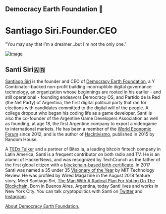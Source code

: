 ## Democracy Earth Foundation 🌿
# Santiago Siri.Founder.CEO
"You may say that I'm a dreamer...but I'm not the only one."

[![image](https://user-images.githubusercontent.com/24529258/46040994-97f0d300-c0c6-11e8-8c91-36ebbf9f70f7.png)
](http://bit.ly/2Mn2MjM)

## Santi Siri🇦🇷

[Santiago Siri](https://en.wikipedia.org/wiki/Santiago_Siri) is the founder and CEO of [Democracy Earth Foundation](https://www.democracy.earth/), a Y Combinator-backed non-profit building incorruptible digital governance technology, an organization whose beginnings are rooted in his earlier - and still operational - founding endeavors Democracy OS, and Partido de la Red (the Net Party) of Argentina, the first digital political party that ran for elections with candidates committed to the digital will of the people. A college dropout who began his coding life as a game developer, Santi is also the co-founder of the Argentine Game Developers Association as well as founding, at age 18, the first Argentine company to export a videogame to international markets. He has been a member of the [World Economic Forum](https://www.weforum.org/people/santiago-siri) since 2012, and is the author of [Hacktivismo](https://www.amazon.com/dp/B0101233LE/ref=dp-kindle-redirect?_encoding=UTF8&btkr=1), published in 2015 by Random House. 

A [TEDx Talker](https://youtu.be/yGmGWZCE4h0) and a partner of Bitex.la, a leading bitcoin fintech company in Latin America, Santi is a frequent contributor on both radio and TV. He is an alumni of HackerNews, and was recognized by TechCrunch as the father of the first global citizen with a [blockchain-based birth certificate](https://www.coindesk.com/meet-the-dad-who-registered-his-daughters-birth-on-the-blockchain/). In 2017 Santi was named a 35 under 35 [Visionary of the Year](https://twitter.com/Innovadores35/status/931350197258670080) by MIT Technology Review. He was profiled by Wired Magazine in the August 2018 feature story, Meet Santiago Siri, [The Man With A Radical Plan For Voting On The Blockchain](http://bit.ly/2Mn2MjM). Born in Buenos Aires, Argentina, today Santi lives and works in New York City. You can talk cryptopolitics with Santi on [Twitter](https://twitter.com/santisiri) and [Instagram](https://www.instagram.com/santisiri/?hl=en).

[About Democracy Earth Foundation.](https://github.com/DemocracyEarth/press-kit/blob/master/README.md#democracy-earth-press-kit)

